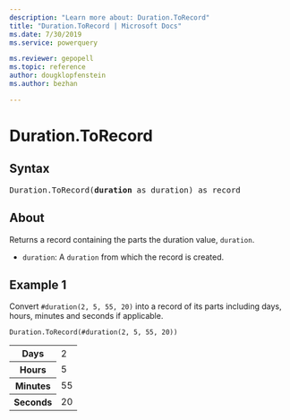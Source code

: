 ```yaml
---
description: "Learn more about: Duration.ToRecord"
title: "Duration.ToRecord | Microsoft Docs"
ms.date: 7/30/2019
ms.service: powerquery

ms.reviewer: gepopell
ms.topic: reference
author: dougklopfenstein
ms.author: bezhan

---
```

# Duration.ToRecord

## Syntax

<pre>
Duration.ToRecord(<b>duration</b> as duration) as record
</pre>
  
## About  
Returns a record containing the parts the duration value, `duration`. <ul> <li><code>duration</code>: A <code>duration</code> from which the record is created.</li> </ul>

## Example 1
Convert `#duration(2, 5, 55, 20)` into a record of its parts including days, hours, minutes and seconds if applicable.

```powerquery-m
Duration.ToRecord(#duration(2, 5, 55, 20))
```

<table> <tr> <th>Days</th> <td>2</td> </tr> <tr> <th>Hours</th> <td>5</td> </tr> <tr> <th>Minutes</th> <td>55</td> </tr> <tr> <th>Seconds</th> <td>20</td> </tr> </table>
